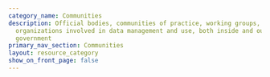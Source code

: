 ```yaml
---
category_name: Communities
description: Official bodies, communities of practice, working groups, and other
  organizations involved in data management and use, both inside and outside
  government
primary_nav_section: Communities
layout: resource_category
show_on_front_page: false
---
```

